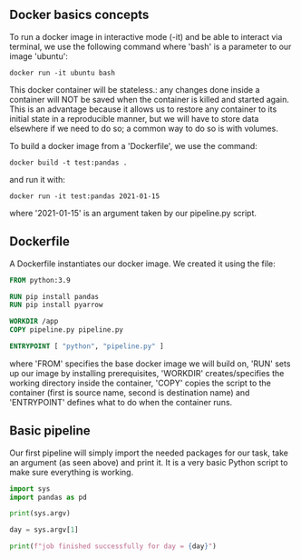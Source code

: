 ## Docker basics concepts

To run a docker image in interactive mode (-it) and be able to interact via terminal, we use the following command where 'bash' is a parameter to our image 'ubuntu':

`docker run -it ubuntu bash`

This docker container will be stateless.: any changes done inside a container will NOT be saved when the container is killed and started again. This is an advantage because it allows us to restore any container to its initial state in a reproducible manner, but we will have to store data elsewhere if we need to do so; a common way to do so is with volumes.

To build a docker image from a 'Dockerfile', we use the command:

`docker build -t test:pandas .` 

and run it with:

`docker run -it test:pandas 2021-01-15`

where '2021-01-15' is an argument taken by our pipeline.py script.

## Dockerfile

A Dockerfile instantiates our docker image. We created it using the file:

```dockerfile
FROM python:3.9

RUN pip install pandas
RUN pip install pyarrow

WORKDIR /app
COPY pipeline.py pipeline.py

ENTRYPOINT [ "python", "pipeline.py" ]
```

where 'FROM' specifies the base docker image we will build on, 'RUN' sets up our image by installing prerequisites, 'WORKDIR' creates/specifies the working directory inside the container, 'COPY' copies the script to the container (first is source name, second is destination name) and 'ENTRYPOINT' defines what to do when the container runs.


## Basic pipeline

Our first pipeline will simply import the needed packages for our task, take an argument (as seen above) and print it. It is a very basic Python script to make sure everything is working.

```python
import sys
import pandas as pd

print(sys.argv)

day = sys.argv[1]

print(f"job finished successfully for day = {day}")
```